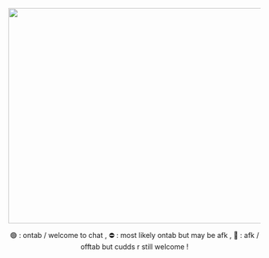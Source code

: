<p align="center">
<img width=730" height="430" src="https://i.pinimg.com/736x/1e/98/4d/1e984dc66808f7b0842d0e3d3ba8bc9f.jpg">
</p>

<p align="center" dir="auto">
🟢 : ontab / welcome to chat , ⛔ : most likely ontab but may be afk , 🌙 : afk / offtab but cudds r still welcome  !
</p>

